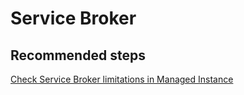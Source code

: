 <properties
	pageTitle="Features/Service Broker"
	description="Features/Service Broker"
	service="microsoft.sql"
	resource="servers"
	authors="MladjoA"
	displayOrder=""
	selfHelpType="generic"
	supportTopicIds="32594731"
	resourceTags=""
	productPesIds="16259"
	cloudEnvironments="public"
/>

# Service Broker

## **Recommended steps**
[Check Service Broker limitations in Managed Instance](https://docs.microsoft.com/en-us/azure/sql-database/sql-database-managed-instance-transact-sql-information#service-broker)
